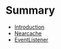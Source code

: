 # Summary

* [Introduction](README.md)
* [Nearcache](chapter1.md)
* [EventListener](eventlistener.md)

